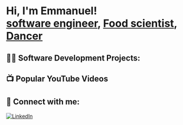 <h1>Hi, I'm Emmanuel! <br/><a href="https://github.com/joshmadakor1">software engineer</a>, <a href="https://www.linkedin.com/in/joshmadakor/">Food scientist</a>, <a href="https://www.youtube.com/c/joshmadakor">Dancer</a></h1>

<h2>👨‍💻 Software Development Projects:</h2>


<h2>📺 Popular YouTube Videos</h2>


<h2> 🤳 Connect with me:</h2>

[![LinkedIn](https://img.shields.io/badge/LinkedIn-Connect-blue?logo=linkedin)](https://www.linkedin.com/in/emmanuel-musalagani-b22b72383/)


[linkedin]: www.linkedin.com/in/emmanuel-musalagani-b22b72383

<!--
**emmanuelmusalagani/emmanuelmusalagani** is a ✨ _special_ ✨ repository because its `README.md` (this file) appears on your GitHub profile.

Here are some ideas to get you started:

- 🔭 I’m currently working on coding languages
- 🌱 I’m currently learning frontend web development
- 👯 I’m looking to collaborate on creating tech based solutions
- 🤔 I’m looking for help with 
- 💬 Ask me about ...
- 📫 How to reach me: 
- 😄 Pronouns: HE
- ⚡ Fun fact: I love dancing
-->
